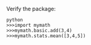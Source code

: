 Verify the package:
```
python
>>>import mymath
>>>mymath.basic.add(3,4)
>>>mymath.stats.mean([3,4,5])
```